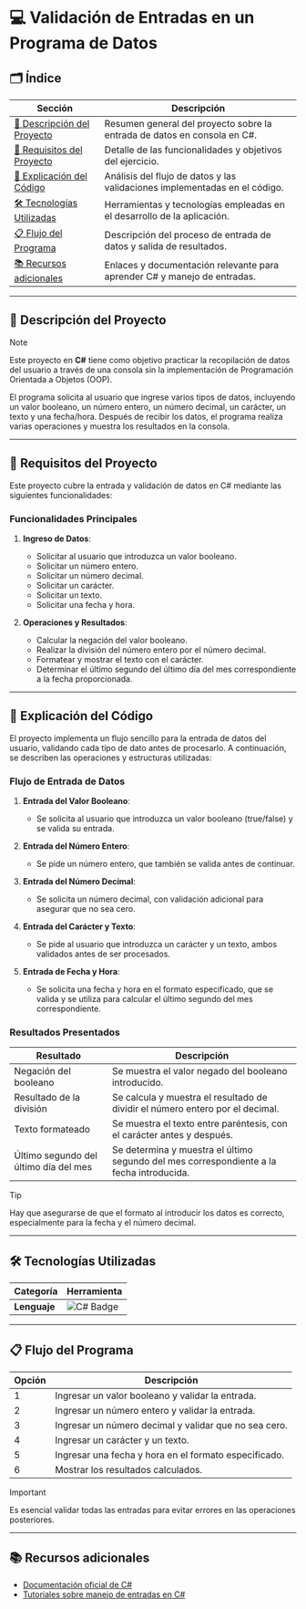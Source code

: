 ﻿# 💻 **Validación de Entradas en un Programa de Datos**

## 🗂️ **Índice**

| Sección                                        | Descripción                                                                 |
|------------------------------------------------|-----------------------------------------------------------------------------|
| [📄 Descripción del Proyecto](#📄-descripción-del-proyecto)     | Resumen general del proyecto sobre la entrada de datos en consola en C#.                 |
| [📜 Requisitos del Proyecto](#📜-requisitos-del-proyecto)       | Detalle de las funcionalidades y objetivos del ejercicio.                   |
| [📝 Explicación del Código](#📝-explicación-del-código)          | Análisis del flujo de datos y las validaciones implementadas en el código.           |
| [🛠️ Tecnologías Utilizadas](#🛠️-tecnologías-utilizadas)         | Herramientas y tecnologías empleadas en el desarrollo de la aplicación.     |
| [📋 Flujo del Programa](#📋-flujo-del-programa)                  | Descripción del proceso de entrada de datos y salida de resultados.                           |
| [📚 Recursos adicionales](#📚-recursos-adicionales)              | Enlaces y documentación relevante para aprender C# y manejo de entradas.                  |

---

## 📄 Descripción del Proyecto

> [!NOTE]
> Este proyecto en **C#** tiene como objetivo practicar la recopilación de datos del usuario a través de una consola sin la implementación de Programación Orientada a Objetos (OOP).

El programa solicita al usuario que ingrese varios tipos de datos, incluyendo un valor booleano, un número entero, un número decimal, un carácter, un texto y una fecha/hora. Después de recibir los datos, el programa realiza varias operaciones y muestra los resultados en la consola.

---

## 📜 Requisitos del Proyecto

Este proyecto cubre la entrada y validación de datos en C# mediante las siguientes funcionalidades:

### Funcionalidades Principales

1. **Ingreso de Datos**:
   - Solicitar al usuario que introduzca un valor booleano.
   - Solicitar un número entero.
   - Solicitar un número decimal.
   - Solicitar un carácter.
   - Solicitar un texto.
   - Solicitar una fecha y hora.

2. **Operaciones y Resultados**:
   - Calcular la negación del valor booleano.
   - Realizar la división del número entero por el número decimal.
   - Formatear y mostrar el texto con el carácter.
   - Determinar el último segundo del último día del mes correspondiente a la fecha proporcionada.

---

## 📝 Explicación del Código

El proyecto implementa un flujo sencillo para la entrada de datos del usuario, validando cada tipo de dato antes de procesarlo. A continuación, se describen las operaciones y estructuras utilizadas:

### Flujo de Entrada de Datos

1. **Entrada del Valor Booleano**:
   - Se solicita al usuario que introduzca un valor booleano (true/false) y se valida su entrada.

2. **Entrada del Número Entero**:
   - Se pide un número entero, que también se valida antes de continuar.

3. **Entrada del Número Decimal**:
   - Se solicita un número decimal, con validación adicional para asegurar que no sea cero.

4. **Entrada del Carácter y Texto**:
   - Se pide al usuario que introduzca un carácter y un texto, ambos validados antes de ser procesados.

5. **Entrada de Fecha y Hora**:
   - Se solicita una fecha y hora en el formato especificado, que se valida y se utiliza para calcular el último segundo del mes correspondiente.

### Resultados Presentados

| Resultado                                         | Descripción                                                                 |
|---------------------------------------------------|-----------------------------------------------------------------------------|
| Negación del booleano                             | Se muestra el valor negado del booleano introducido.                       |
| Resultado de la división                          | Se calcula y muestra el resultado de dividir el número entero por el decimal. |
| Texto formateado                                  | Se muestra el texto entre paréntesis, con el carácter antes y después.     |
| Último segundo del último día del mes             | Se determina y muestra el último segundo del mes correspondiente a la fecha introducida. |

> [!TIP]
> Hay que asegurarse de que el formato al introducir los datos es correcto, especialmente para la fecha y el número decimal.

---

## 🛠️ Tecnologías Utilizadas

| Categoría             | Herramienta                                                                 |
|-----------------------|-----------------------------------------------------------------------------|
| **Lenguaje**          | <img src="https://img.shields.io/badge/c%23-%23239120.svg?style=for-thebadge&logo=csharp&logoColor=white" alt="C# Badge"/> |

---

## 📋 Flujo del Programa

| Opción | Descripción                                                                 |
|--------|-----------------------------------------------------------------------------|
| 1      | Ingresar un valor booleano y validar la entrada.                           |
| 2      | Ingresar un número entero y validar la entrada.                           |
| 3      | Ingresar un número decimal y validar que no sea cero.                     |
| 4      | Ingresar un carácter y un texto.                                         |
| 5      | Ingresar una fecha y hora en el formato especificado.                     |
| 6      | Mostrar los resultados calculados.                                         |

> [!IMPORTANT]
> Es esencial validar todas las entradas para evitar errores en las operaciones posteriores.

---

## 📚 Recursos adicionales

- [Documentación oficial de C#](https://learn.microsoft.com/es-es/dotnet/csharp/)
- [Tutoriales sobre manejo de entradas en C#](https://learn.microsoft.com/es-es/dotnet/csharp/programming-guide/inside-a-program/)
